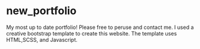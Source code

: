 # new_portfolio

My most up to date portfolio! Please free to peruse and contact me. I used a creative bootstrap template to create this website. The template uses HTML,SCSS, and Javascript. 

